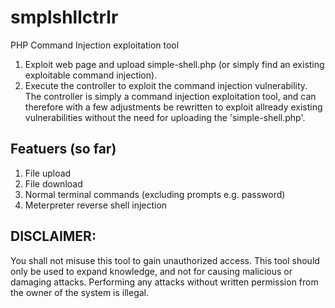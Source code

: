 # smplshllctrlr
PHP Command Injection exploitation tool

1. Exploit web page and upload simple-shell.php (or simply find an existing exploitable command injection).
2. Execute the controller to exploit the command injection vulnerability.
   The controller is simply a command injection exploitation tool, and can therefore with a few adjustments be rewritten to exploit allready existing vulnerabilities without the need for uploading the 'simple-shell.php'.

## Featuers (so far)
1. File upload
2. File download
3. Normal terminal commands (excluding prompts e.g. password)
4. Meterpreter reverse shell injection

## DISCLAIMER:
You shall not misuse this tool to gain unauthorized access.
This tool should only be used to expand knowledge, and not for causing malicious or damaging attacks.
Performing any attacks without written permission from the owner of the system is illegal.
